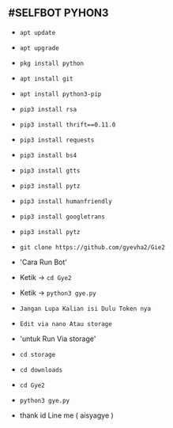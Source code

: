 #SELFBOT PYHON3
------
- `apt update`
- `apt upgrade`
- `pkg install python`
- `apt install git`
- `apt install python3-pip`
- `pip3 install rsa`
- `pip3 install thrift==0.11.0`
- `pip3 install requests`
- `pip3 install bs4`
- `pip3 install gtts`
- `pip3 install pytz`
- `pip3 install humanfriendly`
- `pip3 install googletrans`
- `pip3 install pytz`
- `git clone https://github.com/gyevha2/Gie2`

- 'Cara Run Bot'
- Ketik -> `cd Gye2`
- Ketik -> `python3 gye.py`
- `Jangan Lupa Kalian isi Dulu Token nya`
- `Edit via nano Atau storage`

- 'untuk Run Via storage'
- `cd storage`
- `cd downloads`
- `cd Gye2`
- `python3 gye.py`

- thank id Line me ( aisyagye )
